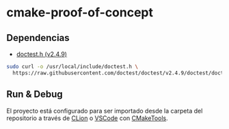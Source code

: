 # cmake-proof-of-concept

## Dependencias

- [doctest.h (v2.4.9)]

```bash
sudo curl -o /usr/local/include/doctest.h \
  https://raw.githubusercontent.com/doctest/doctest/v2.4.9/doctest/doctest.h
```

[doctest.h (v2.4.9)]: https://github.com/doctest/doctest

## Run & Debug

El proyecto está configurado para ser importado desde la carpeta del repositorio
a través de [CLion] o [VSCode] con [CMakeTools].

[CLion]: https://www.jetbrains.com/clion/features/run-and-debug.html
[VSCode]: https://code.visualstudio.com/docs/editor/debugging
[CMakeTools]: https://github.com/microsoft/vscode-cmake-tools/blob/main/docs/README.md
